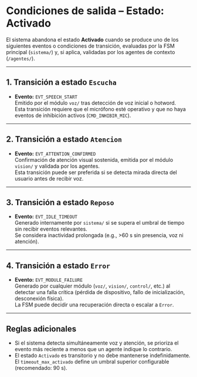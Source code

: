 # Condiciones de salida – Estado: Activado

El sistema abandona el estado **Activado** cuando se produce uno de los siguientes eventos o condiciones de transición, evaluadas por la FSM principal (`sistema/`) y, si aplica, validadas por los agentes de contexto (`/agentes/`).

---

## 1. Transición a estado `Escucha`

- **Evento:** `EVT_SPEECH_START`  
  Emitido por el módulo `voz/` tras detección de voz inicial o hotword.  
  Esta transición requiere que el micrófono esté operativo y que no haya eventos de inhibición activos (`CMD_INHIBIR_MIC`).

---

## 2. Transición a estado `Atencion`

- **Evento:** `EVT_ATTENTION_CONFIRMED`  
  Confirmación de atención visual sostenida, emitida por el módulo `vision/` y validada por los agentes.  
  Esta transición puede ser preferida si se detecta mirada directa del usuario antes de recibir voz.

---

## 3. Transición a estado `Reposo`

- **Evento:** `EVT_IDLE_TIMEOUT`  
  Generado internamente por `sistema/` si se supera el umbral de tiempo sin recibir eventos relevantes.  
  Se considera inactividad prolongada (e.g., >60 s sin presencia, voz ni atención).

---

## 4. Transición a estado `Error`

- **Evento:** `EVT_MODULE_FAILURE`  
  Generado por cualquier módulo (`voz/`, `vision/`, `control/`, etc.) al detectar una falla crítica (pérdida de dispositivo, fallo de inicialización, desconexión física).  
  La FSM puede decidir una recuperación directa o escalar a `Error`.

---

## Reglas adicionales

- Si el sistema detecta simultáneamente voz y atención, se prioriza el evento más reciente a menos que un agente indique lo contrario.
- El estado `Activado` es transitorio y no debe mantenerse indefinidamente. El `timeout_max_activado` define un umbral superior configurable (recomendado: 90 s).
